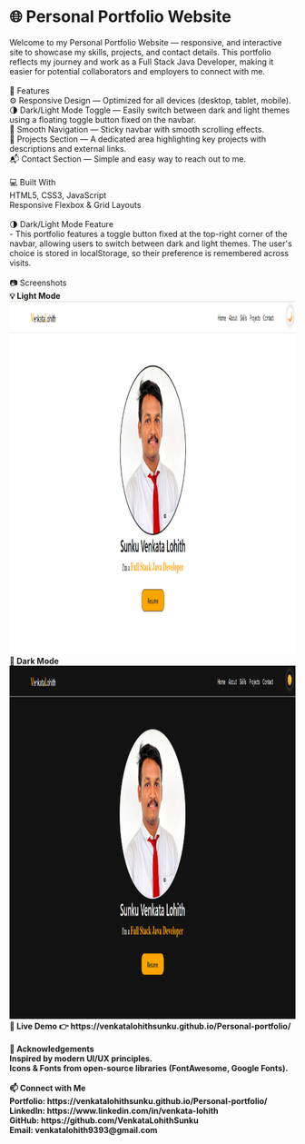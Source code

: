 <h1>🌐 Personal Portfolio Website</h1>
Welcome to my Personal Portfolio Website — responsive, and interactive site to showcase my skills, projects, and contact details. This portfolio reflects my journey and work as a Full Stack Java Developer, making it easier for potential collaborators and employers to connect with me.
<br><br>
🚀 Features<br>
⚙️ Responsive Design — Optimized for all devices (desktop, tablet, mobile).<br>
🌗 Dark/Light Mode Toggle — Easily switch between dark and light themes using a floating toggle button fixed on the navbar.<br>
🧭 Smooth Navigation — Sticky navbar with smooth scrolling effects.<br>
📂 Projects Section — A dedicated area highlighting key projects with descriptions and external links.<br>
📬 Contact Section — Simple and easy way to reach out to me.<br><br>
💻 Built With<br>
HTML5, CSS3, JavaScript<br>
Responsive Flexbox & Grid Layouts<br><br>
🌗 Dark/Light Mode Feature<br>
- This portfolio features a toggle button fixed at the top-right corner of the navbar, allowing users to switch between dark and light themes. The user's choice is stored in localStorage, so their preference is remembered across visits.
<br><br>
📷 Screenshots<br>
<b>💡 Light Mode<b><br>	
<img width="700" height="622" alt="image" src="https://github.com/VenkataLohithSunku/Personal-portfolio/blob/main/images/White%20Theme.png">
<br>
<b>🌙 Dark Mode<b><br>
<img width="700" height="622" alt="image" src="https://github.com/VenkataLohithSunku/Personal-portfolio/blob/main/images/Black%20Theme.png">
<br>
🔗 Live Demo
👉 https://venkatalohithsunku.github.io/Personal-portfolio/
<br><br>
🙌 Acknowledgements<br>
Inspired by modern UI/UX principles.<br>
Icons & Fonts from open-source libraries (FontAwesome, Google Fonts).<br><br>
📫 Connect with Me<br>
Portfolio: https://venkatalohithsunku.github.io/Personal-portfolio/<br>
LinkedIn: https://www.linkedin.com/in/venkata-lohith<br>
GitHub: https://github.com/VenkataLohithSunku<br>
Email: venkatalohith9393@gmail.com

